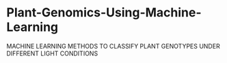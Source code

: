 # Plant-Genomics-Using-Machine-Learning
MACHINE LEARNING METHODS TO CLASSIFY PLANT GENOTYPES UNDER DIFFERENT LIGHT CONDITIONS
